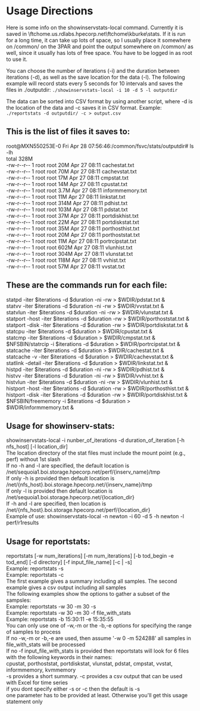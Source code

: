 # Usage Directions

Here is some info on the showinservstats-local command. Currently it is saved in \\ftchome.us.rdlabs.hpecorp.net\ftchome\kburke\stats. If it is run for a long time, it can take up lots of space, so I usually place it somewhere on /common/ on the 3PAR and point the output somewhere on /common/ as well, since it usually has lots of free space. You have to be logged in as root to use it.

You can choose the number of iterations (-i) and the duration between iterations (-d), as well as the save location for the data (-l). The following example will record stats every 5 seconds for 10 intervals and saves the files in ./outputdir:
`./showinservstats-local -i 10 -d 5 -l outputdir`

The data can be sorted into CSV format by using another script, where -d is the location of the data and -c saves it in CSV format. Example:
`./reportstats -d outputdir/ -c > output.csv`

## This is the list of files it saves to:

root@MXN550253E-0 Fri Apr 28 07:56:46:/common/fsvc/stats/outputdir# ls -lh  
total 328M  
-rw-r--r-- 1 root root  20M Apr 27 08:11 cachestat.txt  
-rw-r--r-- 1 root root  70M Apr 27 08:11 cachevstat.txt  
-rw-r--r-- 1 root root  17M Apr 27 08:11 cmpstat.txt  
-rw-r--r-- 1 root root  14M Apr 27 08:11 cpustat.txt  
-rw-r--r-- 1 root root 3.7M Apr 27 08:11 informmemory.txt  
-rw-r--r-- 1 root root  11M Apr 27 08:11 linkstat.txt  
-rw-r--r-- 1 root root 314M Apr 27 08:11 pdhist.txt  
-rw-r--r-- 1 root root 103M Apr 27 08:11 pdstat.txt  
-rw-r--r-- 1 root root  37M Apr 27 08:11 portdiskhist.txt  
-rw-r--r-- 1 root root  22M Apr 27 08:11 portdiskstat.txt  
-rw-r--r-- 1 root root  35M Apr 27 08:11 porthosthist.txt  
-rw-r--r-- 1 root root  20M Apr 27 08:11 porthoststat.txt  
-rw-r--r-- 1 root root  11M Apr 27 08:11 portrcipstat.txt  
-rw-r--r-- 1 root root 602M Apr 27 08:11 vlunhist.txt  
-rw-r--r-- 1 root root 304M Apr 27 08:11 vlunstat.txt  
-rw-r--r-- 1 root root 118M Apr 27 08:11 vvhist.txt  
-rw-r--r-- 1 root root  57M Apr 27 08:11 vvstat.txt  

## These are the commands run for each file:  

statpd -iter $iterations -d $duration -ni -rw > $WDIR/pdstat.txt &  
statvv -iter $iterations -d $duration -ni -rw > $WDIR/vvstat.txt &  
statvlun -iter $iterations -d $duration -ni -rw > $WDIR/vlunstat.txt &  
statport -host -iter $iterations -d $duration -rw > $WDIR/porthoststat.txt &  
statport -disk -iter $iterations -d $duration -rw > $WDIR/portdiskstat.txt &  
statcpu -iter $iterations -d $duration > $WDIR/cpustat.txt &  
statcmp -iter $iterations -d $duration > $WDIR/cmpstat.txt &  
$NFSBIN/statrcip -i $iterations -d $duration > $WDIR/portrcipstat.txt &  
statcache -iter $iterations -d $duration > $WDIR/cachestat.txt &  
statcache -v -iter $iterations -d $duration > $WDIR/cachevstat.txt &  
statlink -detail -iter $iterations -d $duration > $WDIR/linkstat.txt &  
histpd -iter $iterations -d $duration -ni -rw > $WDIR/pdhist.txt &  
histvv -iter $iterations -d $duration -ni -rw > $WDIR/vvhist.txt &  
histvlun -iter $iterations -d $duration -ni -rw > $WDIR/vlunhist.txt &  
histport -host -iter $iterations -d $duration -rw > $WDIR/porthosthist.txt &  
histport -disk -iter $iterations -d $duration -rw > $WDIR/portdiskhist.txt &  
$NFSBIN/freememory -i $iterations -d $duration > $WDIR/informmemory.txt &  


## Usage for showinserv-stats:  
showinservstats-local -i nunber_of_iterations -d duration_of_iteration [-h nfs_host] [-l location_dir]  
The location directory of the stat files must include the mount point (e.g., perf) without 1st slash  
If no -h and -l are specified, the default location is /net/sequoia1.boi.storage.hpecorp.net/perf/{inserv_name}/tmp  
If only -h is provided then default location is /net/{nfs_host}.boi.storage.hpecorp.net/{inserv_name}/tmp  
If only -l is provided then default location is /net/sequoia1.boi.storage.hpecorp.net/{location_dir}  
If -h and -l are specified, then location is /net/{nfs_host}.boi.storage.hpecorp.net/perf/{location_dir}  
Example of use: showinservstats-local -n newton -i 60 -d 5 -h newton -l perf/r1results  


## Usage for reportstats:  

reportstats [-w num_iterations] [-m num_iterations] [-b tod_begin -e tod_end] [-d directory] [-f input_file_name] [-c | -s]  
Example: reportstats -s  
Example: reportstats -c  
The first example gives a summary including all samples. The second example gives a csv output including all samples  
The following examples show the options to gather a subset of the sampsles:  
Example: reportstats -w 30 -m 30 -s  
Example: reportstats -w 30 -m 30 -f file_with_stats  
Example: reportstats -b 15:30:11 -e 15:35:55  
You can only use one of -w,-m or the -b,-e options for specifying the range of samples to process  
If no -w,-m or -b,-e are used, then assume '-w 0 -m 524288' all samples in file_with_stats will be processed  
If no -f input_file_with_stats is provided then reportstats will look for 6 files with the following keywords in their names:  
cpustat, porthoststat, portdiskstat, vlunstat, pdstat, cmpstat, vvstat, informmemory, kvmmemory  
-s provides a short summary.  -c provides a csv output that can be used with Excel for time series  
if you dont specify either -s or -c then the default is -s  
one parameter has to be provided at least. Otherwise you'll get this usage statement only  
